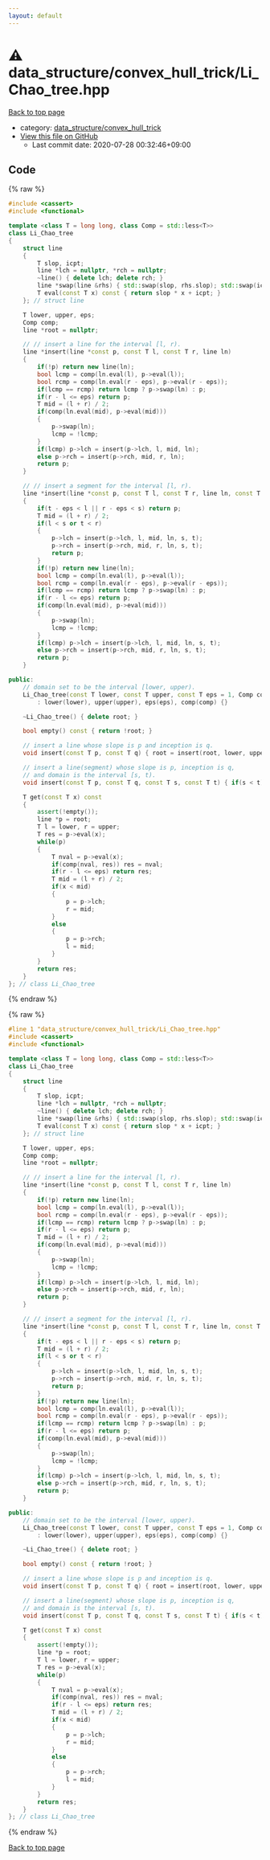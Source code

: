 ```yaml
---
layout: default
---
```


<!-- mathjax config similar to math.stackexchange -->
<script type="text/javascript" async
  src="https://cdnjs.cloudflare.com/ajax/libs/mathjax/2.7.5/MathJax.js?config=TeX-MML-AM_CHTML">
</script>
<script type="text/x-mathjax-config">
  MathJax.Hub.Config({
    TeX: { equationNumbers: { autoNumber: "AMS" }},
    tex2jax: {
      inlineMath: [ ['$','$'] ],
      processEscapes: true
    },
    "HTML-CSS": { matchFontHeight: false },
    displayAlign: "left",
    displayIndent: "2em"
  });
</script>

<script type="text/javascript" src="https://cdnjs.cloudflare.com/ajax/libs/jquery/3.4.1/jquery.min.js"></script>
<script src="https://cdn.jsdelivr.net/npm/jquery-balloon-js@1.1.2/jquery.balloon.min.js" integrity="sha256-ZEYs9VrgAeNuPvs15E39OsyOJaIkXEEt10fzxJ20+2I=" crossorigin="anonymous"></script>
<script type="text/javascript" src="../../../assets/js/copy-button.js"></script>
<link rel="stylesheet" href="../../../assets/css/copy-button.css" />


# :warning: data_structure/convex_hull_trick/Li_Chao_tree.hpp

<a href="../../../index.html">Back to top page</a>

* category: <a href="../../../index.html#85c1e2c9a6a68b0da546cc8076233cc6">data_structure/convex_hull_trick</a>
* <a href="{{ site.github.repository_url }}/blob/master/data_structure/convex_hull_trick/Li_Chao_tree.hpp">View this file on GitHub</a>
    - Last commit date: 2020-07-28 00:32:46+09:00




## Code

<a id="unbundled"></a>
{% raw %}
```cpp
#include <cassert>
#include <functional>

template <class T = long long, class Comp = std::less<T>>
class Li_Chao_tree
{
    struct line
    {
        T slop, icpt;
        line *lch = nullptr, *rch = nullptr;
        ~line() { delete lch; delete rch; }
        line *swap(line &rhs) { std::swap(slop, rhs.slop); std::swap(icpt, rhs.icpt); return this; }
        T eval(const T x) const { return slop * x + icpt; }
    }; // struct line

    T lower, upper, eps;
    Comp comp;
    line *root = nullptr;

    // // insert a line for the interval [l, r).
    line *insert(line *const p, const T l, const T r, line ln)
    {
        if(!p) return new line(ln);
        bool lcmp = comp(ln.eval(l), p->eval(l));
        bool rcmp = comp(ln.eval(r - eps), p->eval(r - eps));
        if(lcmp == rcmp) return lcmp ? p->swap(ln) : p;
        if(r - l <= eps) return p;
        T mid = (l + r) / 2;
        if(comp(ln.eval(mid), p->eval(mid)))
        {
            p->swap(ln);
            lcmp = !lcmp;
        }
        if(lcmp) p->lch = insert(p->lch, l, mid, ln);
        else p->rch = insert(p->rch, mid, r, ln);
        return p;
    }

    // // insert a segment for the interval [l, r).
    line *insert(line *const p, const T l, const T r, line ln, const T s, const T t)
    {
        if(t - eps < l || r - eps < s) return p;
        T mid = (l + r) / 2;
        if(l < s or t < r)
        {
            p->lch = insert(p->lch, l, mid, ln, s, t);
            p->rch = insert(p->rch, mid, r, ln, s, t);
            return p;
        }
        if(!p) return new line(ln);
        bool lcmp = comp(ln.eval(l), p->eval(l));
        bool rcmp = comp(ln.eval(r - eps), p->eval(r - eps));
        if(lcmp == rcmp) return lcmp ? p->swap(ln) : p;
        if(r - l <= eps) return p;
        if(comp(ln.eval(mid), p->eval(mid)))
        {
            p->swap(ln);
            lcmp = !lcmp;
        }
        if(lcmp) p->lch = insert(p->lch, l, mid, ln, s, t);
        else p->rch = insert(p->rch, mid, r, ln, s, t);
        return p;
    }

public:
    // domain set to be the interval [lower, upper).
    Li_Chao_tree(const T lower, const T upper, const T eps = 1, Comp comp = Comp())
        : lower(lower), upper(upper), eps(eps), comp(comp) {}

    ~Li_Chao_tree() { delete root; }

    bool empty() const { return !root; }

    // insert a line whose slope is p and inception is q.
    void insert(const T p, const T q) { root = insert(root, lower, upper, line{p, q}); }

    // insert a line(segment) whose slope is p, inception is q,
    // and domain is the interval [s, t).
    void insert(const T p, const T q, const T s, const T t) { if(s < t) root = insert(root, lower, upper, line{p, q}, s, t); }

    T get(const T x) const
    {
        assert(!empty());
        line *p = root;
        T l = lower, r = upper;
        T res = p->eval(x);
        while(p)
        {
            T nval = p->eval(x);
            if(comp(nval, res)) res = nval;
            if(r - l <= eps) return res;
            T mid = (l + r) / 2;
            if(x < mid)
            {
                p = p->lch;
                r = mid;
            }
            else
            {
                p = p->rch;
                l = mid;
            }
        }
        return res;
    }
}; // class Li_Chao_tree

```
{% endraw %}

<a id="bundled"></a>
{% raw %}
```cpp
#line 1 "data_structure/convex_hull_trick/Li_Chao_tree.hpp"
#include <cassert>
#include <functional>

template <class T = long long, class Comp = std::less<T>>
class Li_Chao_tree
{
    struct line
    {
        T slop, icpt;
        line *lch = nullptr, *rch = nullptr;
        ~line() { delete lch; delete rch; }
        line *swap(line &rhs) { std::swap(slop, rhs.slop); std::swap(icpt, rhs.icpt); return this; }
        T eval(const T x) const { return slop * x + icpt; }
    }; // struct line

    T lower, upper, eps;
    Comp comp;
    line *root = nullptr;

    // // insert a line for the interval [l, r).
    line *insert(line *const p, const T l, const T r, line ln)
    {
        if(!p) return new line(ln);
        bool lcmp = comp(ln.eval(l), p->eval(l));
        bool rcmp = comp(ln.eval(r - eps), p->eval(r - eps));
        if(lcmp == rcmp) return lcmp ? p->swap(ln) : p;
        if(r - l <= eps) return p;
        T mid = (l + r) / 2;
        if(comp(ln.eval(mid), p->eval(mid)))
        {
            p->swap(ln);
            lcmp = !lcmp;
        }
        if(lcmp) p->lch = insert(p->lch, l, mid, ln);
        else p->rch = insert(p->rch, mid, r, ln);
        return p;
    }

    // // insert a segment for the interval [l, r).
    line *insert(line *const p, const T l, const T r, line ln, const T s, const T t)
    {
        if(t - eps < l || r - eps < s) return p;
        T mid = (l + r) / 2;
        if(l < s or t < r)
        {
            p->lch = insert(p->lch, l, mid, ln, s, t);
            p->rch = insert(p->rch, mid, r, ln, s, t);
            return p;
        }
        if(!p) return new line(ln);
        bool lcmp = comp(ln.eval(l), p->eval(l));
        bool rcmp = comp(ln.eval(r - eps), p->eval(r - eps));
        if(lcmp == rcmp) return lcmp ? p->swap(ln) : p;
        if(r - l <= eps) return p;
        if(comp(ln.eval(mid), p->eval(mid)))
        {
            p->swap(ln);
            lcmp = !lcmp;
        }
        if(lcmp) p->lch = insert(p->lch, l, mid, ln, s, t);
        else p->rch = insert(p->rch, mid, r, ln, s, t);
        return p;
    }

public:
    // domain set to be the interval [lower, upper).
    Li_Chao_tree(const T lower, const T upper, const T eps = 1, Comp comp = Comp())
        : lower(lower), upper(upper), eps(eps), comp(comp) {}

    ~Li_Chao_tree() { delete root; }

    bool empty() const { return !root; }

    // insert a line whose slope is p and inception is q.
    void insert(const T p, const T q) { root = insert(root, lower, upper, line{p, q}); }

    // insert a line(segment) whose slope is p, inception is q,
    // and domain is the interval [s, t).
    void insert(const T p, const T q, const T s, const T t) { if(s < t) root = insert(root, lower, upper, line{p, q}, s, t); }

    T get(const T x) const
    {
        assert(!empty());
        line *p = root;
        T l = lower, r = upper;
        T res = p->eval(x);
        while(p)
        {
            T nval = p->eval(x);
            if(comp(nval, res)) res = nval;
            if(r - l <= eps) return res;
            T mid = (l + r) / 2;
            if(x < mid)
            {
                p = p->lch;
                r = mid;
            }
            else
            {
                p = p->rch;
                l = mid;
            }
        }
        return res;
    }
}; // class Li_Chao_tree

```
{% endraw %}

<a href="../../../index.html">Back to top page</a>

